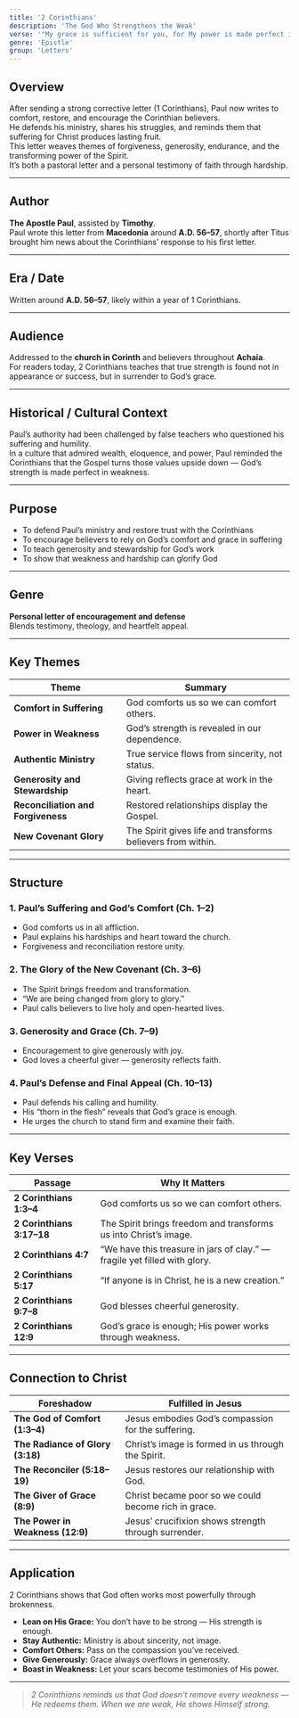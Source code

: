 ```yaml
---
title: '2 Corinthians'
description: 'The God Who Strengthens the Weak'
verse: '"My grace is sufficient for you, for My power is made perfect in weakness." — 2 Corinthians 12:9'
genre: 'Epistle'
group: 'Letters'
---
```


## Overview  
After sending a strong corrective letter (1 Corinthians), Paul now writes to comfort, restore, and encourage the Corinthian believers.  
He defends his ministry, shares his struggles, and reminds them that suffering for Christ produces lasting fruit.  
This letter weaves themes of forgiveness, generosity, endurance, and the transforming power of the Spirit.  
It’s both a pastoral letter and a personal testimony of faith through hardship.

---

## Author  
**The Apostle Paul**, assisted by **Timothy**.  
Paul wrote this letter from **Macedonia** around **A.D. 56–57**, shortly after Titus brought him news about the Corinthians’ response to his first letter.

---

## Era / Date  
Written around **A.D. 56–57**, likely within a year of 1 Corinthians.

---

## Audience  
Addressed to the **church in Corinth** and believers throughout **Achaia**.  
For readers today, 2 Corinthians teaches that true strength is found not in appearance or success, but in surrender to God’s grace.

---

## Historical / Cultural Context  
Paul’s authority had been challenged by false teachers who questioned his suffering and humility.  
In a culture that admired wealth, eloquence, and power, Paul reminded the Corinthians that the Gospel turns those values upside down — God’s strength is made perfect in weakness.

---

## Purpose  
- To defend Paul’s ministry and restore trust with the Corinthians  
- To encourage believers to rely on God’s comfort and grace in suffering  
- To teach generosity and stewardship for God’s work  
- To show that weakness and hardship can glorify God  

---

## Genre  
**Personal letter of encouragement and defense**  
Blends testimony, theology, and heartfelt appeal.

---

## Key Themes  

| Theme | Summary |
|-------|----------|
| **Comfort in Suffering** | God comforts us so we can comfort others. |
| **Power in Weakness** | God’s strength is revealed in our dependence. |
| **Authentic Ministry** | True service flows from sincerity, not status. |
| **Generosity and Stewardship** | Giving reflects grace at work in the heart. |
| **Reconciliation and Forgiveness** | Restored relationships display the Gospel. |
| **New Covenant Glory** | The Spirit gives life and transforms believers from within. |

---

## Structure  

### 1. Paul’s Suffering and God’s Comfort (Ch. 1–2)
- God comforts us in all affliction.  
- Paul explains his hardships and heart toward the church.  
- Forgiveness and reconciliation restore unity.  

### 2. The Glory of the New Covenant (Ch. 3–6)
- The Spirit brings freedom and transformation.  
- “We are being changed from glory to glory.”  
- Paul calls believers to live holy and open-hearted lives.  

### 3. Generosity and Grace (Ch. 7–9)
- Encouragement to give generously with joy.  
- God loves a cheerful giver — generosity reflects faith.  

### 4. Paul’s Defense and Final Appeal (Ch. 10–13)
- Paul defends his calling and humility.  
- His “thorn in the flesh” reveals that God’s grace is enough.  
- He urges the church to stand firm and examine their faith.  

---

## Key Verses  

| Passage | Why It Matters |
|----------|----------------|
| **2 Corinthians 1:3–4** | God comforts us so we can comfort others. |
| **2 Corinthians 3:17–18** | The Spirit brings freedom and transforms us into Christ’s image. |
| **2 Corinthians 4:7** | “We have this treasure in jars of clay.” — fragile yet filled with glory. |
| **2 Corinthians 5:17** | “If anyone is in Christ, he is a new creation.” |
| **2 Corinthians 9:7–8** | God blesses cheerful generosity. |
| **2 Corinthians 12:9** | God’s grace is enough; His power works through weakness. |

---

## Connection to Christ  

| Foreshadow | Fulfilled in Jesus |
|-------------|-------------------|
| **The God of Comfort (1:3–4)** | Jesus embodies God’s compassion for the suffering. |
| **The Radiance of Glory (3:18)** | Christ’s image is formed in us through the Spirit. |
| **The Reconciler (5:18–19)** | Jesus restores our relationship with God. |
| **The Giver of Grace (8:9)** | Christ became poor so we could become rich in grace. |
| **The Power in Weakness (12:9)** | Jesus’ crucifixion shows strength through surrender. |

---

## Application  
2 Corinthians shows that God often works most powerfully through brokenness.  
- **Lean on His Grace:** You don’t have to be strong — His strength is enough.  
- **Stay Authentic:** Ministry is about sincerity, not image.  
- **Comfort Others:** Pass on the compassion you’ve received.  
- **Give Generously:** Grace always overflows in generosity.  
- **Boast in Weakness:** Let your scars become testimonies of His power.  

---

> *2 Corinthians reminds us that God doesn’t remove every weakness — He redeems them. When we are weak, He shows Himself strong.*
